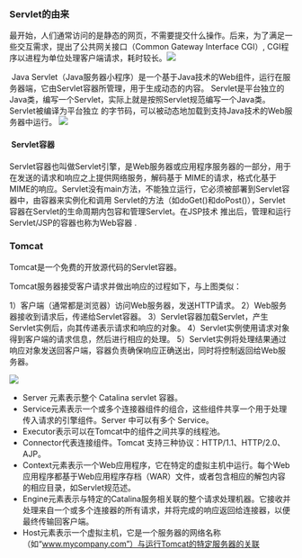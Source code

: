 ### Servlet的由来

​	最开始，人们通常访问的是静态的网页，不需要提交什么操作。后来，为了满足一些交互需求，提出了公共网关接口（Common Gateway Interface CGI）, CGI程序以进程为单位处理客户端请求，耗时较长。![](F:\mdimage\cgi.jpg)



​	Java Servlet（Java服务器小程序）是一个基于Java技术的Web组件，运行在服务器端，它由Servlet容器所管理，用于生成动态的内容。 Servlet是平台独立的Java类，编写一个Servlet，实际上就是按照Servlet规范编写一个Java类。Servlet被编译为平台独立 的字节码，可以被动态地加载到支持Java技术的Web服务器中运行。 ![](F:\mdimage\servlet.jpg)

####  Servlet容器 

​	Servlet容器也叫做Servlet引擎，是Web服务器或应用程序服务器的一部分，用于在发送的请求和响应之上提供网络服务，解码基于 MIME的请求，格式化基于MIME的响应。Servlet没有main方法，不能独立运行，它必须被部署到Servlet容器中，由容器来实例化和调用 Servlet的方法（如doGet()和doPost()），Servlet容器在Servlet的生命周期内包容和管理Servlet。在JSP技术 推出后，管理和运行Servlet/JSP的容器也称为Web容器 .

### Tomcat 

Tomcat是一个免费的开放源代码的Servlet容器。

Tomcat服务器接受客户请求并做出响应的过程如下，与上图类似：

1）客户端（通常都是浏览器）访问Web服务器，发送HTTP请求。 
2）Web服务器接收到请求后，传递给Servlet容器。 
3）Servlet容器加载Servlet，产生Servlet实例后，向其传递表示请求和响应的对象。 
4）Servlet实例使用请求对象得到客户端的请求信息，然后进行相应的处理。 
5）Servlet实例将处理结果通过响应对象发送回客户端，容器负责确保响应正确送出，同时将控制返回给Web服务器。

![](F:\mdimage\tomcat.jpg)

- Server 元素表示整个 Catalina servlet 容器。
- Service元素表示一个或多个连接器组件的组合，这些组件共享一个用于处理传入请求的引擎组件。Server 中可以有多个 Service。
- Executor表示可以在Tomcat中的组件之间共享的线程池。
- Connector代表连接组件。Tomcat 支持三种协议：HTTP/1.1、HTTP/2.0、AJP。
- Context元素表示一个Web应用程序，它在特定的虚拟主机中运行。每个Web应用程序都基于Web应用程序存档（WAR）文件，或者包含相应的解包内容的相应目录，如Servlet规范述。
- Engine元素表示与特定的Catalina服务相关联的整个请求处理机器。它接收并处理来自一个或多个连接器的所有请求，并将完成的响应返回给连接器，以便最终传输回客户端。
- Host元素表示一个虚拟主机，它是一个服务器的网络名称（如“www.mycompany.com”）与运行Tomcat的特定服务器的关联
